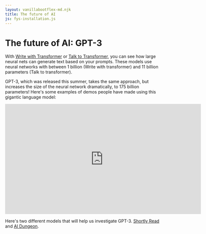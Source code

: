 ```yaml
---
layout: vanillabootflex-md.njk
title: The future of AI
js: fys-installation.js
---
```


# The future of AI: GPT-3

With [Write with Transformer](https://transformer.huggingface.co) or [Talk to Transformer](https://app.inferkit.com/demo), you can see how large neural nets can generate text based on your prompts. These models use neural networks with between 1 billion (Write with transformer) and 11 billion parameters (Talk to transformer).

GPT-3, which was released this summer, takes the same approach, but increases the size of the neural network dramatically, to 175 billion parameters! Here's some examples of demos people have made using this gigantic language model:

<iframe width="640" height="360" src="https://www.youtube-nocookie.com/embed/_x9AwxfjxvE?start=164" frameborder="0" allow="accelerometer; autoplay; clipboard-write; encrypted-media; gyroscope; picture-in-picture" allowfullscreen></iframe>

Here's two different models that will help us investigate GPT-3. [Shortly Read](https://www.shortlyread.com/) and [AI Dungeon](https://play.aidungeon.io).




<!-- Using Talk to Transformer, here's the output:

**Summarize the plot of J.K. Rowling’s Harry Potter.**

**Harry Potter is the story of** Harry Potter, who, at the age of 11, is left a large family fortune by his parents, but is expelled from school for trying to uncover the great mystery of the death of James and Lily Potter. Harry is then taken in by the Dursley family, who have been keeping him under the watchful eye of Petunia, the overbearing matriarch, but which make his life miserable. Harry then goes on to live with the Weasley family, and before long, he is a celebrated wizard. -->
